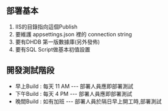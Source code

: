 ## 部署基本
1. IIS的目錄指向這個Publish
2. 要維護 appsettings.json 裡的 connection string
3. 要有DHDB 第一版數據庫(另外發佈)
4. 要有SQL Script做基本初值設置


## 開發測試階段 
- 早上Build : 每天 11 AM  --- 部署人員應即部署測試
- 下午Build : 每天  4 PM  --- 部署人員應即部署測試
- 晚間Build : 如有加班    --- 部署人員於隔日早上開工時,部署測試


